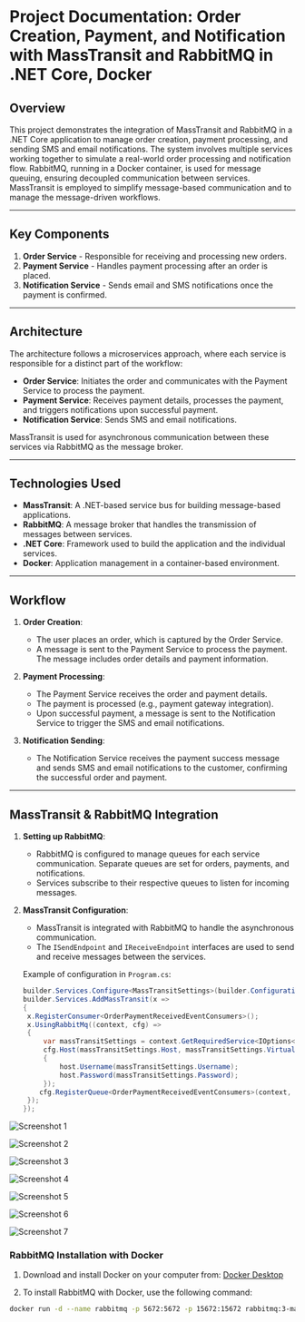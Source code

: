 # Project Documentation: Order Creation, Payment, and Notification with MassTransit and RabbitMQ in .NET Core, Docker

## Overview

This project demonstrates the integration of MassTransit and RabbitMQ in a .NET Core application to manage order creation, payment processing, and sending SMS and email notifications. The system involves multiple services working together to simulate a real-world order processing and notification flow. RabbitMQ, running in a Docker container, is used for message queuing, ensuring decoupled communication between services. MassTransit is employed to simplify message-based communication and to manage the message-driven workflows.

---

## Key Components
1. **Order Service** - Responsible for receiving and processing new orders.
2. **Payment Service** - Handles payment processing after an order is placed.
3. **Notification Service** - Sends email and SMS notifications once the payment is confirmed.

---

## Architecture

The architecture follows a microservices approach, where each service is responsible for a distinct part of the workflow:
- **Order Service**: Initiates the order and communicates with the Payment Service to process the payment.
- **Payment Service**: Receives payment details, processes the payment, and triggers notifications upon successful payment.
- **Notification Service**: Sends SMS and email notifications.

MassTransit is used for asynchronous communication between these services via RabbitMQ as the message broker.

---

## Technologies Used
- **MassTransit**: A .NET-based service bus for building message-based applications.
- **RabbitMQ**: A message broker that handles the transmission of messages between services.
- **.NET Core**: Framework used to build the application and the individual services.
- **Docker**: Application management in a container-based environment.

---

## Workflow

1. **Order Creation**:
   - The user places an order, which is captured by the Order Service.
   - A message is sent to the Payment Service to process the payment. The message includes order details and payment information.

2. **Payment Processing**:
   - The Payment Service receives the order and payment details.
   - The payment is processed (e.g., payment gateway integration).
   - Upon successful payment, a message is sent to the Notification Service to trigger the SMS and email notifications.

3. **Notification Sending**:
   - The Notification Service receives the payment success message and sends SMS and email notifications to the customer, confirming the successful order and payment.

---
## MassTransit & RabbitMQ Integration

1. **Setting up RabbitMQ**:
   - RabbitMQ is configured to manage queues for each service communication. Separate queues are set for orders, payments, and notifications.
   - Services subscribe to their respective queues to listen for incoming messages.

2. **MassTransit Configuration**:
   - MassTransit is integrated with RabbitMQ to handle the asynchronous communication.
   - The `ISendEndpoint` and `IReceiveEndpoint` interfaces are used to send and receive messages between the services.

   Example of configuration in `Program.cs`:

   ```csharp
   builder.Services.Configure<MassTransitSettings>(builder.Configuration.GetSection("MassTransitSettings"));
   builder.Services.AddMassTransit(x =>
   {
    x.RegisterConsumer<OrderPaymentReceivedEventConsumers>();
    x.UsingRabbitMq((context, cfg) =>
    {
        var massTransitSettings = context.GetRequiredService<IOptions<MassTransitSettings>>().Value;
        cfg.Host(massTransitSettings.Host, massTransitSettings.VirtualHost, host =>
        {
            host.Username(massTransitSettings.Username);
            host.Password(massTransitSettings.Password);
        });
       cfg.RegisterQueue<OrderPaymentReceivedEventConsumers>(context, massTransitSettings.QueueName, typeof(OrderPaymentReceivedEvent));
    });
   });

![Screenshot 1](https://github.com/ilkersatur/MassTransit-RabbitMQ-Order-Payment/blob/main/MassTransit-RabbitMQ-Order-Payment/Screenshot%202024-11-17%20180438.png?raw=true)

![Screenshot 2](https://github.com/ilkersatur/MassTransit-RabbitMQ-Order-Payment/blob/main/MassTransit-RabbitMQ-Order-Payment/Screenshot%202024-11-17%20180459.png?raw=true)

![Screenshot 3](https://github.com/ilkersatur/MassTransit-RabbitMQ-Order-Payment/blob/main/MassTransit-RabbitMQ-Order-Payment/Screenshot%202024-11-17%20180505.png?raw=true)

![Screenshot 4](https://github.com/ilkersatur/MassTransit-RabbitMQ-Order-Payment/blob/main/MassTransit-RabbitMQ-Order-Payment/Screenshot%202024-11-17%20180508.png?raw=true)

![Screenshot 5](https://github.com/ilkersatur/MassTransit-RabbitMQ-Order-Payment/blob/main/MassTransit-RabbitMQ-Order-Payment/Screenshot%202024-11-17%20180511.png?raw=true)

![Screenshot 6](https://github.com/ilkersatur/MassTransit-RabbitMQ-Order-Payment/blob/main/MassTransit-RabbitMQ-Order-Payment/Screenshot%202024-11-17%20180515.png?raw=true)

![Screenshot 7](https://github.com/ilkersatur/MassTransit-RabbitMQ-Order-Payment/blob/main/MassTransit-RabbitMQ-Order-Payment/Screenshot%202024-11-17%20180518.png?raw=true)


### RabbitMQ Installation with Docker

1. Download and install Docker on your computer from: [Docker Desktop](https://www.docker.com/products/docker-desktop)

2. To install RabbitMQ with Docker, use the following command:

```bash
docker run -d --name rabbitmq -p 5672:5672 -p 15672:15672 rabbitmq:3-management


